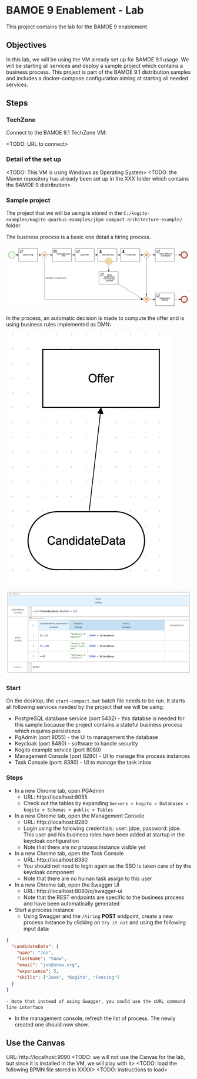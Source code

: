 # BAMOE 9 Enablement - Lab

This project contains the lab for the BAMOE 9 enablement.

## Objectives

In this lab, we will be using the VM already set up for BAMOE 9.1 usage.
We will be starting all services and deploy a sample project which contains a business process.
This project is part of the BAMOE 9.1 distribution samples and includes a docker-compose configuration aiming at starting all needed services.


## Steps

### TechZone

Connect to the BAMOE 9.1 TechZone VM: 

<TODO: URL to connect>

### Detail of the set up

<TODO: This VM is using Windows as Operating System>
<TODO: the Maven repository has already been set up in the XXX folder which contains the BAMOE 9 distribution>


### Sample project

The project that we will be using is stored in the `C:/kogito-examples/kogito-quarkus-examples/jbpm-compact-architecture-example/` folder.

The business process is a basic one detail a hiring process.

![Hiring Process](images/HiringProcessBPMN.jpg)

In the process, an automatic decision is made to compute the offer and is using business rules implemented as DMN:

![Compute Offer DRG](images/ComputeOfferDMNDRG.jpg)

![Compute Offer Decision Table](images/ComputeOfferDMNDT.jpg)


### Start

On the desktop, the `start-compact.bat` batch file needs to be run. 
It starts all following services needed by the project that we will be using:

- PostgreSQL database service (port 5432) - this databse is needed for this sample because the project contains a stateful business process which requires persistence
- PgAdmin (port 8055) - the UI to management the database
- Keycloak (port 8480) - software to handle security
- Kogito example service (port 8080)
- Management Console (port 8280) - UI to manage the process instances
- Task Console (port: 8380) - UI to manage the task inbox


### Steps

- In a new Chrome tab, open PGAdmin
    - URL: http://localhost:8055
    - Check out the tables by expanding `Servers > kogito > Databases > kogito > Schemas > public > Tables`
- In a new Chrome tab, open the Management Console
    - URL: http://localhost:8280
    - Login using the following credentials: user: jdoe, password: jdoe.  This user and his business roles have been added at startup in the keycloak configuration
    - Note that there are no process instance visible yet
- In a new Chrome tab, open the Task Console
    - URL: http://localhost:8380
    - You should not need to login again as the SSO is taken care of by the keycloak component
    - Note that there are no human task assign to this user
- In a new Chrome tab, open the Swagger UI 
    - URL: http://localhost:8080/q/swagger-ui
    - Note that the REST endpoints are specific to the business process and have been automatically generated
- Start a process instance
    - Using Swagger and the `/hiring` **POST** endpoint, create a new process instance by clicking on `Try it out` and using the following input data:
```json
{
  "candidateData": {
    "name": "Jon",
    "lastName": "Snow",
    "email": "jon@snow.org",
    "experience": 5,
    "skills": ["Java", "Kogito", "Fencing"]
  }
}
```
    - Note that instead of using Swagger, you could use the cURL command line interface
- In the management console, refresh the list of process. The newly created one should now show.





## Use the Canvas

URL: http://localhost:9090
<TODO: we will not use the Canvas for the lab, but since it is installed in the VM, we will play with it>
<TODO: load the following BPMN file stored in XXXX>
<TODO: instructions to load>

